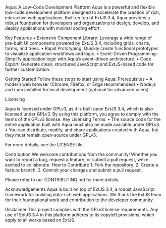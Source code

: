 Aqua: A Low-Code Development Platform
Aqua is a powerful and flexible low-code development platform designed to accelerate the creation of rich, interactive web applications. Built on top of ExtJS 3.4, Aqua provides a robust foundation for developers and organizations to design, develop, and deploy applications with minimal coding effort.

Key Features
• Extensive Component Library: Leverage a wide range of pre-built UI components powered by ExtJS 3.4, including grids, charts, forms, and trees.
• Rapid Prototyping: Quickly create functional prototypes to visualize application workflows and logic. 
• Event-Driven Programming: Simplify application logic with Aqua’s event-driven architecture. 
• Code Export: Generate clean, structured JavaScript and ExtJS-based code for further customization.

Getting Started
Follow these steps to start using Aqua:
Prerequisites 
• A modern web browser (Chrome, Firefox, or Edge recommended) 
• Node.js and npm installed for local development (optional for advanced users)

Licensing

Aqua is licensed under GPLv3, as it is built upon ExtJS 3.4, which is also licensed under GPLv3. By using this platform, you agree to comply with the terms of the GPLv3 license.
Key Licensing Terms: • The source code for the entire application built with Aqua must also be made available under GPLv3. • You can distribute, modify, and share applications created with Aqua, but they must remain open-source under GPLv3.

For more details, see the LICENSE file.

Contribution
We welcome contributions from the community! Whether you want to report a bug, request a feature, or submit a pull request, we’re excited to collaborate.
How to Contribute 1. Fork the repository. 2. Create a feature branch. 3. Commit your changes and submit a pull request.

Please refer to our CONTRIBUTING.md for more details.

Acknowledgements
Aqua is built on top of ExtJS 3.4, a robust JavaScript framework for building data-rich web applications. We thank the ExtJS team for their foundational work and contribution to the developer community.

Disclaimer
This project complies with the GPLv3 license requirements. Any use of ExtJS 3.4 in this platform adheres to its copyleft provisions, which apply to all works based on ExtJS.


